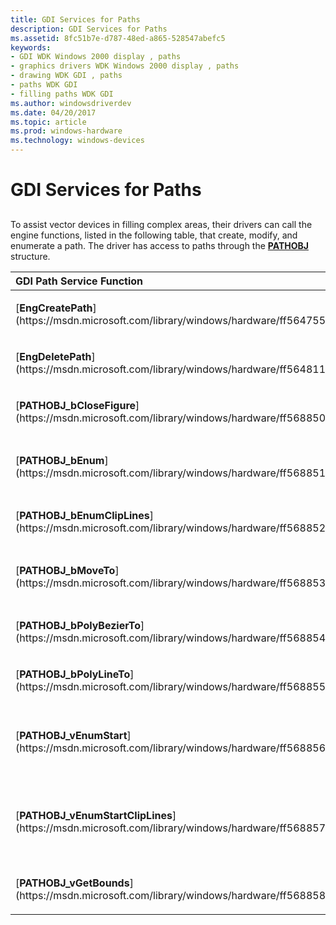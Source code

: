 ```yaml
---
title: GDI Services for Paths
description: GDI Services for Paths
ms.assetid: 8fc51b7e-d787-48ed-a865-528547abefc5
keywords:
- GDI WDK Windows 2000 display , paths
- graphics drivers WDK Windows 2000 display , paths
- drawing WDK GDI , paths
- paths WDK GDI
- filling paths WDK GDI
ms.author: windowsdriverdev
ms.date: 04/20/2017
ms.topic: article
ms.prod: windows-hardware
ms.technology: windows-devices
---
```


# GDI Services for Paths


## <span id="ddk_gdi_services_for_paths_gg"></span><span id="DDK_GDI_SERVICES_FOR_PATHS_GG"></span>


To assist vector devices in filling complex areas, their drivers can call the engine functions, listed in the following table, that create, modify, and enumerate a path. The driver has access to paths through the [**PATHOBJ**](https://msdn.microsoft.com/library/windows/hardware/ff568849) structure.

<table>
<colgroup>
<col width="50%" />
<col width="50%" />
</colgroup>
<thead>
<tr class="header">
<th align="left">GDI Path Service Function</th>
<th align="left">Description</th>
</tr>
</thead>
<tbody>
<tr class="odd">
<td align="left"><p>[<strong>EngCreatePath</strong>](https://msdn.microsoft.com/library/windows/hardware/ff564755)</p></td>
<td align="left"><p>Allocates a path for the driver's temporary use. The driver should delete this path before returning to GDI from its current drawing call.</p></td>
</tr>
<tr class="even">
<td align="left"><p>[<strong>EngDeletePath</strong>](https://msdn.microsoft.com/library/windows/hardware/ff564811)</p></td>
<td align="left"><p>Deletes a path allocated by the <strong>EngCreatePath</strong> function.</p></td>
</tr>
<tr class="odd">
<td align="left"><p>[<strong>PATHOBJ_bCloseFigure</strong>](https://msdn.microsoft.com/library/windows/hardware/ff568850)</p></td>
<td align="left"><p>Closes a path (for filling) by drawing a line back to the starting point.</p></td>
</tr>
<tr class="even">
<td align="left"><p>[<strong>PATHOBJ_bEnum</strong>](https://msdn.microsoft.com/library/windows/hardware/ff568851)</p></td>
<td align="left"><p>Retrieves the next [<strong>PATHDATA</strong>](https://msdn.microsoft.com/library/windows/hardware/ff568848) record from a path. Each record describes all or part of a subpath.</p></td>
</tr>
<tr class="odd">
<td align="left"><p>[<strong>PATHOBJ_bEnumClipLines</strong>](https://msdn.microsoft.com/library/windows/hardware/ff568852)</p></td>
<td align="left"><p>Enumerates clipped line segments from a path.</p></td>
</tr>
<tr class="even">
<td align="left"><p>[<strong>PATHOBJ_bMoveTo</strong>](https://msdn.microsoft.com/library/windows/hardware/ff568853)</p></td>
<td align="left"><p>Changes the current position in a [<strong>PATHOBJ</strong>](https://msdn.microsoft.com/library/windows/hardware/ff568849)-defined path.</p></td>
</tr>
<tr class="odd">
<td align="left"><p>[<strong>PATHOBJ_bPolyBezierTo</strong>](https://msdn.microsoft.com/library/windows/hardware/ff568854)</p></td>
<td align="left"><p>Draws Bezier curves (cubic splines) in a PATHOBJ-defined path.</p></td>
</tr>
<tr class="even">
<td align="left"><p>[<strong>PATHOBJ_bPolyLineTo</strong>](https://msdn.microsoft.com/library/windows/hardware/ff568855)</p></td>
<td align="left"><p>Draws lines in a PATHOBJ-defined path.</p></td>
</tr>
<tr class="odd">
<td align="left"><p>[<strong>PATHOBJ_vEnumStart</strong>](https://msdn.microsoft.com/library/windows/hardware/ff568856)</p></td>
<td align="left"><p>Notifies a [<strong>PATHOBJ</strong>](https://msdn.microsoft.com/library/windows/hardware/ff568849) that the driver will begin calling <strong>PATHOBJ_bEnum</strong> to enumerate the curves in the specified path. This function must be called in case of an enumeration restart.</p></td>
</tr>
<tr class="even">
<td align="left"><p>[<strong>PATHOBJ_vEnumStartClipLines</strong>](https://msdn.microsoft.com/library/windows/hardware/ff568857)</p></td>
<td align="left"><p>Allows the driver to ask for lines to be clipped against a [<strong>CLIPOBJ</strong>](https://msdn.microsoft.com/library/windows/hardware/ff539417). This is useful when the [<em>clip region</em>](https://msdn.microsoft.com/library/windows/hardware/ff556274#wdkgloss-clip-region) is more complex than a single rectangle.</p></td>
</tr>
<tr class="odd">
<td align="left"><p>[<strong>PATHOBJ_vGetBounds</strong>](https://msdn.microsoft.com/library/windows/hardware/ff568858)</p></td>
<td align="left"><p>Returns a bounding rectangle for the path.</p></td>
</tr>
</tbody>
</table>

 

 

 





